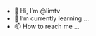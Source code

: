 - 👋 Hi, I’m @limtv
- 🌱 I’m currently learning ...
- 📫 How to reach me ...

<!---
limtv/limtv is a ✨ special ✨ repository because its `README.md` (this file) appears on your GitHub profile.
You can click the Preview link to take a look at your changes.
--->
